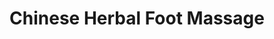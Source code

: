 ---
title: "Chinese Herbal Foot Massage"
url: /saint-augustine/chinese-herbal-foot-massage/
shop: massage
---